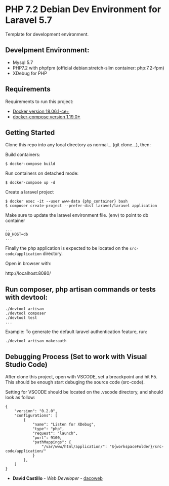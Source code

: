 # PHP 7.2 Debian Dev Environment for Laravel 5.7

Template for development environment.

## Develpment Environment:

* Mysql 5.7
* PHP7.2 with phpfpm (official debian:stretch-slim container: php:7.2-fpm)
* XDebug for PHP

## Requirements

Requirements to run this project:

- [Docker version 18.06.1-ce+](https://github.com/docker/docker-ce)
- [docker-compose version 1.19.0+](https://github.com/docker/compose) 


## Getting Started

Clone this repo into any local directory as normal... (git clone...), then:

Build containers:

```
$ docker-compose build
```

Run containers on detached mode:

```
$ docker-compose up -d
```

Create a laravel project

```
$ docker exec -it --user www-data {php_container} bash
$ composer create-project --prefer-dist laravel/laravel application
```

Make sure to update the laravel environment file. (env) to point to db container

```
...
DB_HOST=db
...
```

Finally the php application is expected to be located on the `src-code/application` directory.

Open in browser with:

http://localhost:8080/


## Run composer, php artisan commands or tests with devtool:

```
./devtool artisan
./devtool composer
./devtool test
...
```

Example: To generate the default laravel authentication feature, run:

```
./devtool artisan make:auth
```

## Debugging Process (Set to work with Visual Studio Code)

After clone this project, open with VSCODE, set a breackpoint and hit F5. This should be enough start debuging the source code (src-code).

Setting for VSCODE should be located on the .vscode directory, and should look as follow:

```
{
    "version": "0.2.0",
    "configurations": [
        {
            "name": "Listen for XDebug",
            "type": "php",
            "request": "launch",
            "port": 9100,
            "pathMappings": {
                "/var/www/html/application/": "${workspaceFolder}/src-code/application/"
            }
        },
    ]
}
```

* **David Castillo** - *Web Developer* - [dacoweb](https://github.com/dacoweb)
